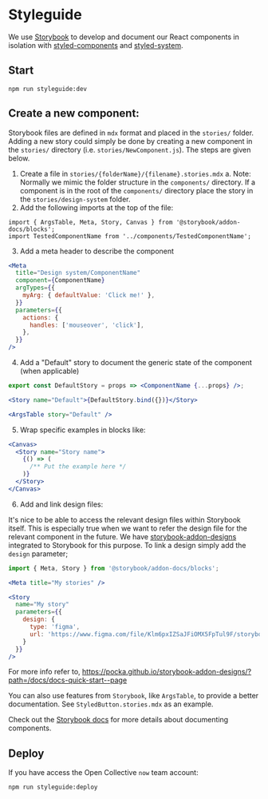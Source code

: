 # Styleguide

We use [Storybook](https://storybook.js.org/) to develop and document our React components in isolation with [styled-components](https://www.styled-components.com/) and [styled-system](https://styled-system.com/).

## Start

```
npm run styleguide:dev
```

## Create a new component:

Storybook files are defined in `mdx` format and placed in the `stories/` folder. Adding a new story could simply be done by
creating a new component in the `stories/` directory (i.e. `stories/NewComponent.js`). The steps are given below.

1. Create a file in `stories/{folderName}/{filename}.stories.mdx`
   a. Note: Normally we mimic the folder structure in the `components/` directory. If a component is in the root of the
   `components/` directory place the story in the `stories/design-system` folder.
2. Add the following imports at the top of the file:

```es6
import { ArgsTable, Meta, Story, Canvas } from '@storybook/addon-docs/blocks';
import TestedComponentName from '../components/TestedComponentName';
```

3. Add a meta header to describe the component

```jsx
<Meta
  title="Design system/ComponentName"
  component={ComponentName}
  argTypes={{
    myArg: { defaultValue: 'Click me!' },
  }}
  parameters={{
    actions: {
      handles: ['mouseover', 'click'],
    },
  }}
/>
```

4. Add a "Default" story to document the generic state of the component (when applicable)

```jsx
export const DefaultStory = props => <ComponentName {...props} />;

<Story name="Default">{DefaultStory.bind({})}</Story>

<ArgsTable story="Default" />
```

5. Wrap specific examples in blocks like:

```jsx
<Canvas>
  <Story name="Story name">
    {() => (
      /** Put the example here */
    )}
  </Story>
</Canvas>
```

6. Add and link design files:

It's nice to be able to access the relevant design files within Storybook itself. This is especially true when
we want to refer the design file for the relevant component in the future. We have [storybook-addon-designs](https://github.com/pocka/storybook-addon-designs) integrated to Storybook for this purpose. To link a design simply
add the `design` parameter;

```jsx
import { Meta, Story } from '@storybook/addon-docs/blocks';

<Meta title="My stories" />

<Story
  name="My story"
  parameters={{
    design: {
      type: 'figma',
      url: 'https://www.figma.com/file/Klm6pxIZSaJFiOMX5FpTul9F/storybook-addon-designs-sample'
    }
  }}
/>
```

For more info refer to, https://pocka.github.io/storybook-addon-designs/?path=/docs/docs-quick-start--page

You can also use features from `Storybook`, like `ArgsTable`, to provide a better documentation.
See `StyledButton.stories.mdx` as an example.

Check out the [Storybook docs](https://storybook.js.org/docs/react/get-started/introduction) for more details about documenting components.

## Deploy

If you have access the Open Collective `now` team account:

```
npm run styleguide:deploy
```

